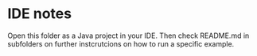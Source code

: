 IDE notes
========

Open this folder as a Java project in your IDE. Then check README.md in subfolders on further
instcrutcions on how to run a specific example.
